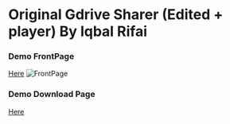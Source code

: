 # Original Gdrive Sharer (Edited + player) By Iqbal Rifai

### Demo FrontPage 
[Here](https://files.0wo.me)
![FrontPage](https://a.safe.moe/inWacrV.png)
### Demo Download Page
[Here](https://files.0wo.me/file/7)
